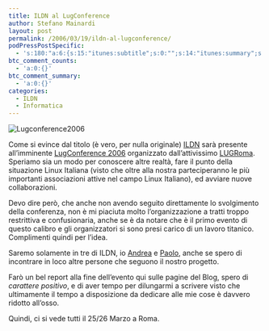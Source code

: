 ```yaml
---
title: ILDN al LugConference
author: Stefano Mainardi
layout: post
permalink: /2006/03/19/ildn-al-lugconference/
podPressPostSpecific:
  - 's:180:"a:6:{s:15:"itunes:subtitle";s:0:"";s:14:"itunes:summary";s:0:"";s:15:"itunes:keywords";s:0:"";s:13:"itunes:author";s:0:"";s:15:"itunes:explicit";s:0:"";s:12:"itunes:block";s:0:"";}";'
btc_comment_counts:
  - 'a:0:{}'
btc_comment_summary:
  - 'a:0:{}'
categories:
  - ILDN
  - Informatica
---
```

![Lugconference2006][1]

Come si evince dal titolo (è vero, per nulla originale) [ILDN][2] sarà presente all&#8217;imminente [LugConference 2006][3] organizzato dall&#8217;attivissimo [LUGRoma][4]. Speriamo sia un modo per conoscere altre realtà, fare il punto della situazione Linux Italiana (visto che oltre alla nostra parteciperanno le più importanti associazioni attive nel campo Linux Italiano), ed avviare nuove collaborazioni.

Devo dire però, che anche non avendo seguito direttamente lo svolgimento della conferenza, non è mi piaciuta molto l&#8217;organizzazione a tratti troppo restrittiva e confusionaria, anche se è da notare che è il primo evento di questo calibro e gli organizzatori si sono presi carico di un lavoro titanico. Complimenti quindi per l&#8217;idea.

Saremo solamente in tre di ILDN, io [Andrea][5] e [Paolo][6], anche se spero di incontrare in loco altre persone che seguono il nostro progetto.

Farò un bel report alla fine dell&#8217;evento qui sulle pagine del Blog, spero di <span style="font-style: italic">carattere positivo</span>, e di aver tempo per dilungarmi a scrivere visto che ultimamente il tempo a disposizione da dedicare alle mie cose è davvero ridotto all&#8217;osso.

Quindi, ci si vede tutti il 25/26 Marzo a Roma.

 [1]: http://www.lugroma.org/contenuti/eventi/lugconf06/lconf2 "Lugconference2006"
 [2]: http://associazione.ildn.net/ "Associazione ILDN"
 [3]: http://www.lugroma.org/contenuti/eventi/lugconf06 "LugConference"
 [4]: http://www.lugroma.org/ "LUGRoma"
 [5]: http://www.pianotime.it
 [6]: http://www.mainardipaolo.org "My brother"